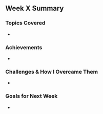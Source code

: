 ## Week X Summary
### Topics Covered
- 
### Achievements
- 
### Challenges & How I Overcame Them
- 
### Goals for Next Week
-
